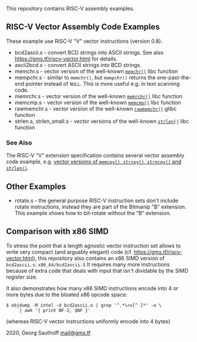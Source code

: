 This repository contains RISC-V assembly examples.


## RISC-V Vector Assembly Code Examples

These example use RISC-V "V" vector instructions (version 0.8).

- bcd2ascii.s - convert BCD strings into ASCII strings. See also
  https://gms.tf/riscv-vector.html for details.
- ascii2bcd.s - convert ASCII strings into BCD strings.
- memchr.s - vector version of the well-known
  [`memchr()`](https://manpath.be/c8/3/memchr) libc function
- mempchr.s - similar to `memchr()`, but `mempchr()` returns the
  one-past-the-end pointer instead of `NULL`. This is more useful
  e.g.  in text scanning code.
- memrchr.s - vector version of the well-known
  [`memrchr()`](https://manpath.be/c8/3/memrchr) libc function
- memcmp.s - vector version of the well-known
  [`memcmp()`](https://manpath.be/c8/3/memcmp) libc function
- rawmemchr.s - vector version of the well-known
  [`rawmemchr()`](https://manpath.be/c8/3/rawmemchr) glibc function
- strlen.s, strlen_small.s - vector versions of the well-known
  [`strlen()`](https://manpath.be/c8/3/strlen) libc function

### See Also

The RISC-V "V" extension specification contains several
vector assembly code example, e.g. [vector versions of `memcpy()`,
`strcpy()`, `strncpy()` and `strlen()`](https://github.com/gsauthof/riscv-v-spec/tree/example-files/example).

## Other Examples

- rotate.s - the general purpose RISC-V instruction sets don't
  include rotate instructions, instead they are part of the
  Bitmanip "B" extension. This example shows how to bit-rotate
  without the "B" extension.

## Comparison with x86 SIMD

To stress the point that a length agnostic vector instruction set
allows to write very compact (and arguably elegant) code (cf.
https://gms.tf/riscv-vector.html), this repository also contains
an x86 SIMD version of `bcd2ascii.s`: `x86_64/bcd2ascii.S` It
requires many more instructions because of extra code that deals
with input that isn't dividable by the SIMD register size.

It also demonstrates how many x86 SIMD instructions encode into
4 or more bytes due to the bloated x86 opcode space:

    $ objdump -M intel -d bcd2ascii.o | grep '^.*\<v[^ ]*' -o \
         | awk '{ print NF-2, $NF }'

(whereas RISC-V vector instructions uniformly encode into 4 bytes)

2020, Georg Sauthoff <mail@gms.tf>
